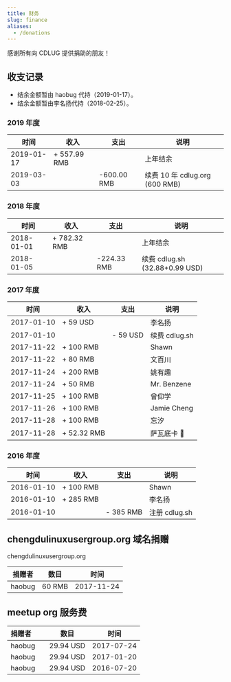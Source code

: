 ```yaml
---
title: 财务
slug: finance
aliases:
  - /donations
---
```


感谢所有向 CDLUG 提供捐助的朋友！

## 收支记录

- 结余金额暂由 haobug 代持（2019-01-17）。
- 结余金额暂由李名扬代持（2018-02-25）。

### 2019 年度

| 时间       | 收入         | 支出        | 说明                           |
| ---------- | ------------ | ----------- | ------------------------------ |
| 2019-01-17 | + 557.99 RMB |             | 上年结余                       |
| 2019-03-03 |              | -600.00 RMB | 续费 10 年 cdlug.org (600 RMB) |

### 2018 年度

| 时间       | 收入         | 支出        | 说明                           |
| ---------- | ------------ | ----------- | ------------------------------ |
| 2018-01-01 | + 782.32 RMB |             | 上年结余                       |
| 2018-01-05 |              | -224.33 RMB | 续费 cdlug.sh (32.88+0.99 USD) |

### 2017 年度

| 时间       | 收入        | 支出     | 说明          |
| ---------- | ----------- | -------- | ------------- |
| 2017-01-10 | + 59 USD    |          | 李名扬        |
| 2017-01-10 |             | - 59 USD | 续费 cdlug.sh |
| 2017-11-22 | + 100 RMB   |          | Shawn         |
| 2017-11-22 | + 80 RMB    |          | 文百川        |
| 2017-11-24 | + 200 RMB   |          | 姚有趣        |
| 2017-11-24 | + 50 RMB    |          | Mr. Benzene   |
| 2017-11-25 | + 100 RMB   |          | 曾仰学        |
| 2017-11-26 | + 100 RMB   |          | Jamie Cheng   |
| 2017-11-28 | + 100 RMB   |          | 忘汐          |
| 2017-11-28 | + 52.32 RMB |          | 萨瓦底卡 👻   |

### 2016 年度

| 时间       | 收入      | 支出      | 说明          |
| ---------- | --------- | --------- | ------------- |
| 2016-01-10 | + 100 RMB |           | Shawn         |
| 2016-01-10 | + 285 RMB |           | 李名扬        |
| 2016-01-10 |           | - 385 RMB | 注册 cdlug.sh |

## chengdulinuxusergroup.org 域名捐赠

chengdulinuxusergroup.org

| 捐赠者 | 数目   | 时间       |
| ------ | ------ | ---------- |
| haobug | 60 RMB | 2017-11-24 |

## meetup org 服务费

| 捐赠者       | 数目      | 时间       |
| ------------ | --------- | ---------- |
| haobug       | 29.94 USD | 2017-07-24 |
| haobug       | 29.94 USD | 2017-01-20 |
| haobug       | 29.94 USD | 2016-07-20 |
